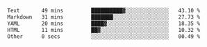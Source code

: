 <!--START_SECTION:waka-->

```txt
Text       49 mins         ██████████▓░░░░░░░░░░░░░░   43.10 %
Markdown   31 mins         ███████░░░░░░░░░░░░░░░░░░   27.73 %
YAML       20 mins         ████▓░░░░░░░░░░░░░░░░░░░░   18.35 %
HTML       11 mins         ██▓░░░░░░░░░░░░░░░░░░░░░░   10.32 %
Other      0 secs          ░░░░░░░░░░░░░░░░░░░░░░░░░   00.49 %
```

<!--END_SECTION:waka-->